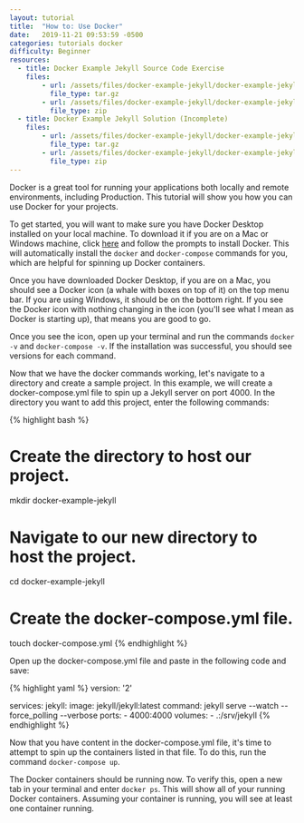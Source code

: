 ```yaml
---
layout: tutorial
title:  "How to: Use Docker"
date:   2019-11-21 09:53:59 -0500
categories: tutorials docker
difficulty: Beginner
resources:
  - title: Docker Example Jekyll Source Code Exercise
    files:
        - url: /assets/files/docker-example-jekyll/docker-example-jekyll-start.tar.gz
          file_type: tar.gz
        - url: /assets/files/docker-example-jekyll/docker-example-jekyll-start.zip
          file_type: zip
  - title: Docker Example Jekyll Solution (Incomplete)
    files:
        - url: /assets/files/docker-example-jekyll/docker-example-jekyll-solution.tar.gz
          file_type: tar.gz
        - url: /assets/files/docker-example-jekyll/docker-example-jekyll-solution.zip
          file_type: zip
---
```

Docker is a great tool for running your applications both locally and remote environments, including
Production. This tutorial will show you how you can use Docker for your
projects.

To get started, you will want to make sure you have Docker Desktop installed on your local machine.
To download it if you are on a Mac or Windows machine, click
[here](https://www.docker.com/products/docker-desktop) and follow the prompts to install Docker. This will
automatically install the `docker` and `docker-compose` commands for you, which are helpful for spinning
up Docker containers.

Once you have downloaded Docker Desktop, if you are on a Mac, you should see a Docker icon
(a whale with boxes on top of it) on the top menu bar. If you are using Windows, it should be on the bottom right.
If you see the Docker icon with nothing changing in the icon (you'll see what I mean as Docker is starting up), that means you are good to go.

Once you see the icon, open up your terminal and run the commands `docker -v` and `docker-compose -v`. If the
installation was successful, you should see versions for each command.

Now that we have the docker commands working, let's navigate to a directory and create a sample project.
In this example, we will create a docker-compose.yml file to spin up a Jekyll server on port 4000. In the directory
you want to add this project, enter the following commands:

{% highlight bash %}
# Create the directory to host our project.
mkdir docker-example-jekyll

# Navigate to our new directory to host the project.
cd docker-example-jekyll

# Create the docker-compose.yml file.
touch docker-compose.yml
{% endhighlight %}

Open up the docker-compose.yml file and paste in the following code and save:

{% highlight yaml %}
version: '2'

services:
  jekyll:
    image: jekyll/jekyll:latest
    command: jekyll serve --watch --force_polling --verbose
    ports:
      - 4000:4000
    volumes:
      - .:/srv/jekyll
{% endhighlight %}

Now that you have content in the docker-compose.yml file, it's time to attempt to spin
up the containers listed in that file. To do this, run the command `docker-compose up`.

The Docker containers should be running now. To verify this, open a new tab in your terminal
and enter `docker ps`. This will show all of your running Docker containers. Assuming your container
is running, you will see at least one container running.
